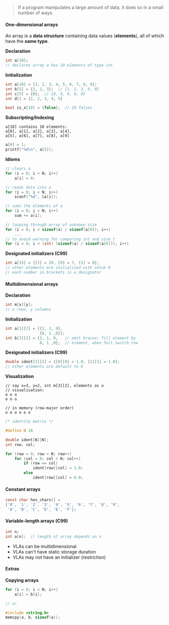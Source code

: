 > If a program manipulates a large amount of data, it does so in a small number of ways.

#### One-dimensional arrays
An array is a **data structure** containing data values (**elements**), all of which have the **same type**.

**Declaration**
```c
int a[10];  
// declares array a has 10 elements of type int
```

**Initialization**
```c
int a[10] = {1, 2, 3, 4, 5, 6, 7, 8, 9};
int b[5] = {1, 2, 3};  // {1, 2, 3, 0, 0}
int c[5] = {0};  // {0, 0, 0, 0, 0}
int d[] = {1, 2, 3, 4, 5}

bool is_x[10] = {false};  // 10 falses
```

**Subscripting/Indexing**
```
a[10] contains 10 elements:
a[0], a[1], a[2], a[3], a[4], 
a[5], a[6], a[7], a[8], a[9]
```

```c
a[0] = 1;
printf("%d\n", a[5]);
```

**Idioms**
```c
// clears a
for (i = 0; i < N; i++)
	a[i] = 0;

// reads data into a
for (i = 0; i < N; i++)
	scanf("%d", &a[i]);

// sums the elements of a
for (i = 0; i < N; i++)
	sum += a[i];

// looping through array of unknown size
for (i = 0; i < sizeof(a) / sizeof(a[0]); i++)
	...
// to avoid warning for comparing int and size_t
for (i = 0; i < (int) (sizeof(a) / sizeof(a[0])); i++)
```

**Designated initializers (C99)**
```c
int a[15] = {[2] = 29, [9] = 7, [1] = 0};
// other elements are initialized with value 0
// each number in brackets is a designator
```

#### Multidimensional arrays
**Declaration**
```c
int m[x][y];
// x rows, y columns
```

**Initialization**
```c
int a[3][2] = {{1, 1, 0},
			   {0, 1 ,0}};
int b[3][2] = {1, 1, 0,   // omit braces: fill element by
			   0, 1 ,0};  // element, when full switch row 
```

**Designated initializers (C99)**
```c
double ident[2][2] = {[0][0] = 1.0, [1][1] = 1.0};
// other elements are default to 0
```
**Visualization**
```
// say x=3, y=2, int m[3][2], elements as o
// visualisation:
o o o
o o o

// in memory (row-major order)
o o o o o o
```

```c
/* identity matrix */

#define N 10

double ident[N][N];
int row, col;

for (row = 0; row < N; row++)
	for (col = 0; col < N; col++)
		if (row == col)
			ident[row][col] = 1.0;
		else
			ident[row][col] = 0.0;
```

#### Constant arrays
```c
const char hex_chars[] = 
{'0', '1', '2', '3', '4', '5', '6', '7', '8', '9',
 'A', 'B', 'C', 'D', 'E', 'F'};
```

#### Variable-length arrays (C99)
```c
int n;
int a[n];  // length of array depends on n
```
- VLAs can be multidimensional
- VLAs can't have static storage duration
- VLAs may not have an initializer (restriction)

#### Extras
**Copying arrays**
```c
for (i = 0; i < N; i++)
	a[i] = b[i];

// or

#include <string.h>
memcpy(a, b, sizeof(a));
```